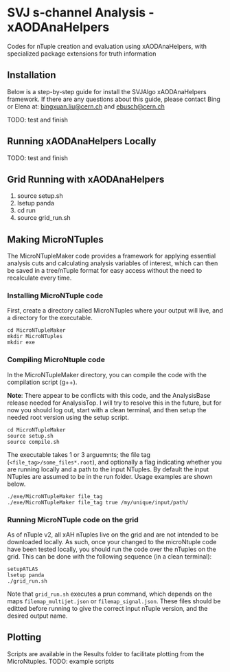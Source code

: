 # SVJ s-channel Analysis - xAODAnaHelpers

Codes for nTuple creation and evaluation using xAODAnaHelpers, with specialized package extensions for truth information

## Installation

Below is a step-by-step guide for install the SVJAlgo xAODAnaHelpers framework. If there are any questions about this guide, please contact Bing or Elena at: bingxuan.liu@cern.ch and ebusch@cern.ch 

TODO: test and finish

## Running xAODAnaHelpers Locally

TODO: test and finish

## Grid Running with xAODAnaHelpers
1. source setup.sh
2. lsetup panda
3. cd run
4. source grid\_run.sh

## Making MicroNTuples

The MicroNTupleMaker code provides a framework for applying essential analysis cuts and calculating analysis variables of interest, which can then be saved in a tree/nTuple format for easy access without the need to recalculate every time. 

### Installing MicroNTuple code
First, create a directory called MicroNTuples where your output will live, and a directory for the executable.
```
cd MicroNTupleMaker
mkdir MicroNTuples
mkdir exe
```
### Compiling MicroNtuple code
In the MicroNTupleMaker directory, you can compile the code with the compilation script (g++).

**Note**: There appear to be conflicts with this code, and the AnalysisBase release needed for AnalysisTop. I will try to resolve this in the future, but for now you should log out, start with a clean terminal, and then setup the needed root version using the setup script.
```
cd MicroNTupleMaker
source setup.sh
source compile.sh
```

The executable takes 1 or 3 arguemnts; the file tag (`<file_tag>/some_files*.root`), and optionally a flag indicating whether you are running locally and a path to the input NTuples. By default the input NTuples are assumed to be in the run folder. Usage examples are shown below.
```
./exe/MicroNTupleMaker file_tag
./exe/MicroNTupleMaker file_tag true /my/unique/input/path/
```

### Running MicroNTuple code on the grid
As of nTuple v2, all xAH nTuples live on the grid and are not intended to be downloaded locally. As such, once your changed to the microNtuple code have been tested locally, you should run the code over the nTuples on the grid. This can be done with the following sequence (in a clean terminal):
```
setupATLAS
lsetup panda
./grid_run.sh

```
Note that `grid_run.sh` executes a prun command, which depends on the maps `filemap_multijet.json` or `filemap_signal.json`. These files should be editted before running to give the correct input nTuple version, and the desired output name.

## Plotting

Scripts are available in the Results folder to facilitate plotting from the MicroNtuples. TODO: example scripts

